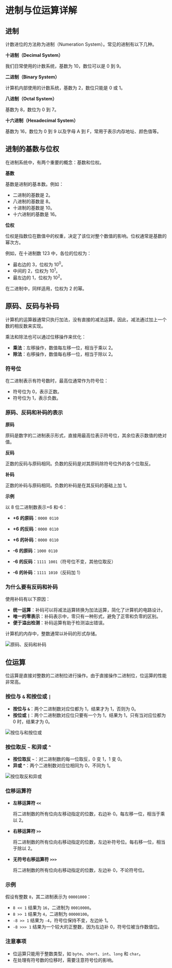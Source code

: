 # 进制与位运算详解

## 进制

计数进位的方法称为进制（Numeration System）。常见的进制有以下几种。

**十进制（Decimal System）**

我们日常使用的计数系统，基数为 10，数位可以是 0 到 9。

**二进制（Binary System）**

计算机内部使用的计数系统，基数为 2，数位只能是 0 或 1。

**八进制（Octal System）**

基数为 8，数位为 0 到 7。

**十六进制（Hexadecimal System）**

基数为 16，数位为 0 到 9 以及字母 A 到 F，常用于表示内存地址、颜色值等。

## 进制的基数与位权

在进制系统中，有两个重要的概念：基数和位权。

**基数**

基数是进制的基本数。例如：

- 二进制的基数是 2。
- 八进制的基数是 8。
- 十进制的基数是 10。
- 十六进制的基数是 16。

**位权**

位权是指数位在数值中的权重，决定了该位对整个数值的影响。位权通常是基数的幂次方。

例如，在十进制数 123 中，各位的位权为：

- 最右边的 3，位权为 10<sup>0</sup>。
- 中间的 2，位权为 10<sup>1</sup>。
- 最左边的 1，位权为 10<sup>2</sup>。

在二进制中，同样适用，位权为 2 的幂。

## 原码、反码与补码

计算机的运算器通常只执行加法，没有直接的减法运算。因此，减法通过加上一个数的相反数来实现。

乘法和除法也可以通过位移操作来优化：

- **乘法**：左移操作，数值每左移一位，相当于乘以 2。
- **除法**：右移操作，数值每右移一位，相当于除以 2。

### 符号位

在二进制表示有符号数时，最高位通常作为符号位：

- 符号位为 0，表示正数。
- 符号位为 1，表示负数。

### 原码、反码和补码的表示

**原码**

原码是数字的二进制表示形式，直接用最高位表示符号位，其余位表示数值的绝对值。

**反码**

正数的反码与原码相同。负数的反码是对其原码除符号位外的各个位取反。

**补码**

正数的补码与原码相同。负数的补码是在其反码的基础上加 1。

**示例**

以 8 位二进制数表示+6 和-6：

- **+6 的原码**：`0000 0110`
- **+6 的反码**：`0000 0110`
- **+6 的补码**：`0000 0110`

- **-6 的原码**：`1000 0110`
- **-6 的反码**：`1111 1001`（符号位不变，其他位取反）
- **-6 的补码**：`1111 1010`（反码加 1）

### 为什么要有反码和补码

使用补码有以下原因：

- **统一运算**：补码可以将减法运算转换为加法运算，简化了计算机的电路设计。
- **唯一的零表示**：补码表示中，零只有一种形式，避免了正零和负零的区别。
- **便于溢出检测**：补码运算有助于检测溢出错误。

计算机的内存中，整数通常以补码的形式存储。

![原码、反码和补码](../images/39002c18b712f86b0ff9ba0e227046cb.png)

## 位运算

位运算是直接对整数的二进制位进行操作。由于直接操作二进制位，位运算的性能非常高。

### 按位与 `&` 和按位或 `|`

- **按位与 `&`**：两个二进制数对应位都为 1，结果才为 1，否则为 0。
- **按位或 `|`**：两个二进制数对应位只要有一个为 1，结果为 1，只有当对应位都为 0 时，结果才为 0。

![按位与和按位或](../images/55c73de89586132379e15695ae4d7eaf.png)

### 按位取反 `~` 和异或 `^`

- **按位取反 `~`**：对二进制数的每一位取反，0 变 1，1 变 0。
- **异或 `^`**：两个二进制数对应位相同为 0，不同为 1。

![按位取反和异或](../images/8d8d610e8f0f1e22f45d418a1c6127b9.png)

### 位移运算符

- **左移运算符 `<<`**

  将二进制数的所有位向左移动指定的位数，右边补 0。每左移一位，相当于乘以 2。

- **右移运算符 `>>`**

  将二进制数的所有位向右移动指定的位数，左边补符号位。每右移一位，相当于除以 2。

- **无符号右移运算符 `>>>`**

  将二进制数的所有位向右移动指定的位数，左边补 0，不论符号位。

### 示例

假设有整数 `8`，其二进制表示为 `00001000`：

- `8 << 1` 结果为 `16`，二进制为 `00010000`。
- `8 >> 1` 结果为 `4`，二进制为 `00000100`。
- `-8 >> 1` 结果为 `-4`，符号位保持不变，左边补 1。
- `-8 >>> 1` 结果为一个较大的正整数，因为左边补 0，符号位被当作数值位。

### 注意事项

- 位运算只能用于整数类型，如 `byte`、`short`、`int`、`long` 和 `char`。
- 在处理有符号数的位移时，需要注意符号位的影响。

